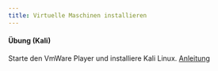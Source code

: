 ```yaml
---
title: Virtuelle Maschinen installieren
---
```


#### Übung (Kali)

Starte den VmWare Player und installiere Kali Linux. [Anleitung](../lib/install_vmware_kali)

